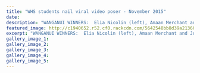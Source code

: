 ```yaml
---
title: "WHS students nail viral video poser - November 2015"
date: 
description: "WANGANUI WINNERS:  Elia Nicolin (left), Amaan Merchant and Julian Schurhammer of Wanganui High School earned a national science award, Wanganui Chronicle article on 9/11/15..."
featured_image: http://c1940652.r52.cf0.rackcdn.com/5642548bb8d39a2136001335/National-Science-Award-2015.Merchant.Nicolin.Schurhammer.-Chron.jpg
excerpt: "WANGANUI WINNERS:  Elia Nicolin (left), Amaan Merchant and Julian Schurhammer of Wanganui High School earned a national science award, Wanganui Chronicle article on 9/11/15..."
gallery_image_1: 
gallery_image_2: 
gallery_image_3: 
gallery_image_4: 
gallery_image_5: 
---
```


